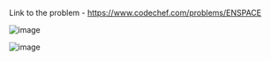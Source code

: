 Link to the problem - https://www.codechef.com/problems/ENSPACE


![image](https://github.com/Haleshot/Competitive-Programming/assets/57552973/3fb6ef47-9113-411e-8058-8fd03ee18122)


![image](https://github.com/Haleshot/Competitive-Programming/assets/57552973/74dd008d-ff6f-4d4a-9366-2474bb7699e4)
